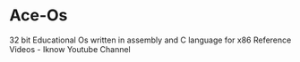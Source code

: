 # Ace-Os
32 bit Educational Os written in assembly and C language for x86
Reference Videos - Iknow Youtube Channel
